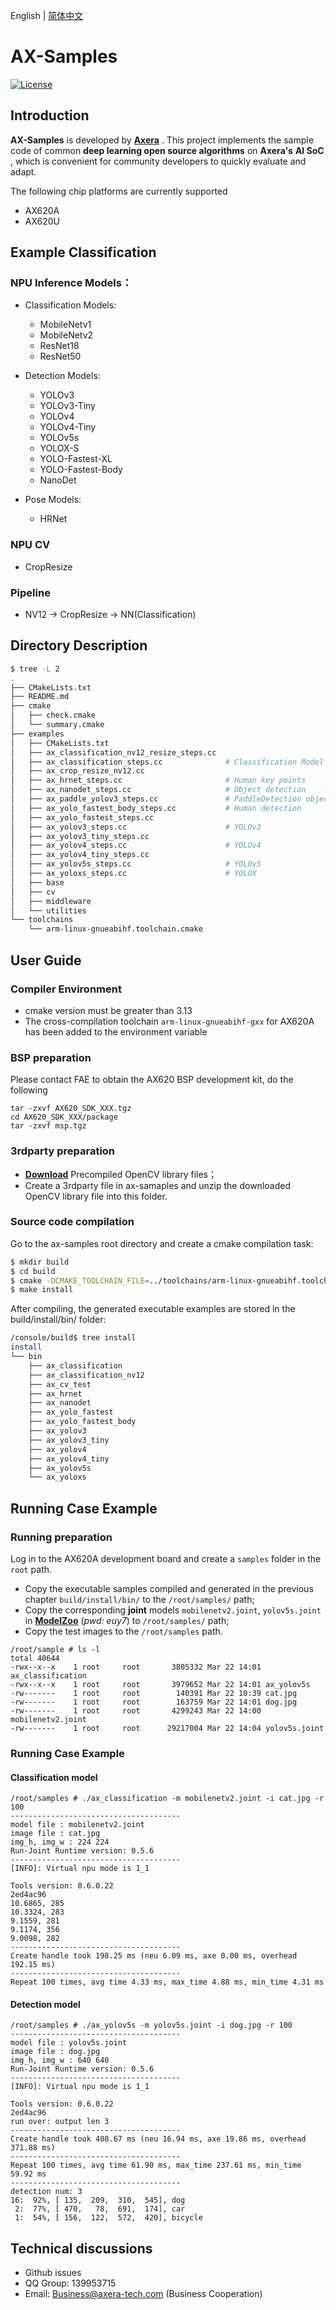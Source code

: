 English | [简体中文](./README.md)

# AX-Samples

[![License](https://img.shields.io/badge/license-BSD--3--Clause-blue.svg)](https://raw.githubusercontent.com/AXERA-TECH/ax-samples/main/LICENSE)

## Introduction

**AX-Samples** is developed by **[Axera](https://www.axera-tech.com/)** . This project implements the sample code of common **deep learning open source algorithms** on **Axera's** **AI SoC** , which is convenient for community developers to quickly evaluate and adapt.

The following chip platforms are currently supported

- AX620A
- AX620U

## Example Classification

### NPU Inference Models：

- Classification Models:

  - MobileNetv1
  - MobileNetv2
  - ResNet18
  - ResNet50

- Detection Models:

  - YOLOv3
  - YOLOv3-Tiny
  - YOLOv4
  - YOLOv4-Tiny
  - YOLOv5s
  - YOLOX-S
  - YOLO-Fastest-XL
  - YOLO-Fastest-Body
  - NanoDet

- Pose Models:

  - HRNet

### NPU CV 

- CropResize

### Pipeline

- NV12 -> CropResize -> NN(Classification)


## Directory Description

```bash
$ tree -L 2
.
├── CMakeLists.txt
├── README.md
├── cmake
│   ├── check.cmake
│   └── summary.cmake
├── examples
│   ├── CMakeLists.txt
│   ├── ax_classification_nv12_resize_steps.cc
│   ├── ax_classification_steps.cc              # Classification Model
│   ├── ax_crop_resize_nv12.cc
│   ├── ax_hrnet_steps.cc                       # Human key points
│   ├── ax_nanodet_steps.cc                     # Object detection
│   ├── ax_paddle_yolov3_steps.cc               # PaddleDetection object detection
│   ├── ax_yolo_fastest_body_steps.cc           # Human detection
│   ├── ax_yolo_fastest_steps.cc
│   ├── ax_yolov3_steps.cc                      # YOLOv3
│   ├── ax_yolov3_tiny_steps.cc
│   ├── ax_yolov4_steps.cc                      # YOLOv4
│   ├── ax_yolov4_tiny_steps.cc
│   ├── ax_yolov5s_steps.cc                     # YOLOv5
│   ├── ax_yoloxs_steps.cc                      # YOLOX
│   ├── base
│   ├── cv
│   ├── middleware
│   └── utilities
└── toolchains
    └── arm-linux-gnueabihf.toolchain.cmake
```

## User Guide

### Compiler Environment
- cmake version must be greater than 3.13
- The cross-compilation toolchain `arm-linux-gnueabihf-gxx` for AX620A has been added to the environment variable

### BSP preparation

Please contact FAE to obtain the AX620 BSP development kit, do the following
```
tar -zxvf AX620_SDK_XXX.tgz
cd AX620_SDK_XXX/package
tar -zxvf msp.tgz
```

### 3rdparty preparation

- **[Download](https://github.com/AXERA-TECH/ax-samples/releases/download/v0.1/opencv-arm-linux-gnueabihf-gcc-7.5.0.zip)** Precompiled OpenCV library files；
- Create a 3rdparty file in ax-samaples and unzip the downloaded OpenCV library file into this folder.

### Source code compilation
Go to the ax-samples root directory and create a cmake compilation task:

```bash
$ mkdir build
$ cd build
$ cmake -DCMAKE_TOOLCHAIN_FILE=../toolchains/arm-linux-gnueabihf.toolchain.cmake -DBSP_MSP_DIR=${AX620_SDK_XXX}/msp/out/ ..
$ make install
```

After compiling, the generated executable examples are stored in the build/install/bin/ folder:

```bash
/console/build$ tree install
install
└── bin
    ├── ax_classification
    ├── ax_classification_nv12
    ├── ax_cv_test
    ├── ax_hrnet
    ├── ax_nanodet
    ├── ax_yolo_fastest
    ├── ax_yolo_fastest_body
    ├── ax_yolov3
    ├── ax_yolov3_tiny
    ├── ax_yolov4
    ├── ax_yolov4_tiny
    ├── ax_yolov5s
    └── ax_yoloxs
```

## Running Case Example

### Running preparation

Log in to the AX620A development board and create a `samples` folder in the `root` path.

- Copy the executable samples compiled and generated in the previous chapter `build/install/bin/` to the `/root/samples/` path;
- Copy the corresponding **joint** models `mobilenetv2.joint`, `yolov5s.joint` in **[ModelZoo](https://pan.baidu.com/s/1zm2M-vqiss4Rmk-uSoGO7w)** (*pwd: euy7*)  to `/root/samples/` path;
- Copy the test images to the `/root/samples` path.

```
/root/sample # ls -l
total 40644
-rwx--x--x    1 root     root       3805332 Mar 22 14:01 ax_classification
-rwx--x--x    1 root     root       3979652 Mar 22 14:01 ax_yolov5s
-rw-------    1 root     root        140391 Mar 22 10:39 cat.jpg
-rw-------    1 root     root        163759 Mar 22 14:01 dog.jpg
-rw-------    1 root     root       4299243 Mar 22 14:00 mobilenetv2.joint
-rw-------    1 root     root      29217004 Mar 22 14:04 yolov5s.joint
```

### Running Case Example

#### Classification model

```
/root/samples # ./ax_classification -m mobilenetv2.joint -i cat.jpg -r 100
--------------------------------------
model file : mobilenetv2.joint
image file : cat.jpg
img_h, img_w : 224 224
Run-Joint Runtime version: 0.5.6
--------------------------------------
[INFO]: Virtual npu mode is 1_1

Tools version: 0.6.0.22
2ed4ac96
10.6865, 285
10.3324, 283
9.1559, 281
9.1174, 356
9.0098, 282
--------------------------------------
Create handle took 198.25 ms (neu 6.09 ms, axe 0.00 ms, overhead 192.15 ms)
--------------------------------------
Repeat 100 times, avg time 4.33 ms, max_time 4.88 ms, min_time 4.31 ms
```

#### Detection model

```
/root/samples # ./ax_yolov5s -m yolov5s.joint -i dog.jpg -r 100
--------------------------------------
model file : yolov5s.joint
image file : dog.jpg
img_h, img_w : 640 640
Run-Joint Runtime version: 0.5.6
--------------------------------------
[INFO]: Virtual npu mode is 1_1

Tools version: 0.6.0.22
2ed4ac96
run over: output len 3
--------------------------------------
Create handle took 408.67 ms (neu 16.94 ms, axe 19.86 ms, overhead 371.88 ms)
--------------------------------------
Repeat 100 times, avg time 61.90 ms, max_time 237.61 ms, min_time 59.92 ms
--------------------------------------
detection num: 3
16:  92%, [ 135,  209,  310,  545], dog
 2:  77%, [ 470,   78,  691,  174], car
 1:  54%, [ 156,  122,  572,  420], bicycle
```

## Technical discussions

- Github issues
- QQ Group: 139953715
- Email: Business@axera-tech.com (Business Cooperation)
